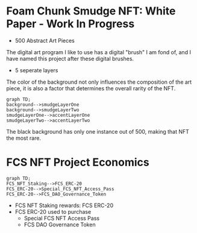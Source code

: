 # Foam Chunk Smudge NFT: White Paper - Work In Progress
- 500 Abstract Art Pieces

The digital art program I like to use has a digital "brush" I am fond of,
and I have named this project after these digital brushes.

- 5 seperate layers

The color of the background not only influences the composition of the art piece,
it is also a factor that determines the overall rarity of the NFT.

```mermaid
graph TD;
background-->smudgeLayerOne
background-->smudgeLayerTwo
smudgeLayerOne-->accentLayerOne
smudgeLayerTwo-->accentLayerTwo

```
The black background has only one instance out of 500, making that NFT the most rare.

# FCS NFT Project Economics
```mermaid
graph TD;
FCS_NFT_Staking-->FCS_ERC-20
FCS_ERC-20-->Special_FCS_NFT_Access_Pass
FCS_ERC-20-->FCS_DAO_Governance_Token

```

- FCS NFT Staking rewards: FCS ERC-20 
- FCS ERC-20 used to purchase
  - Special FCS NFT Access Pass
  - FCS DAO Governance Token
